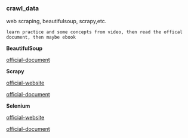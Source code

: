 ### crawl_data
web scraping, beautifulsoup, scrapy,etc.

`learn practice and some concepts from video, then read the offical document, then maybe ebook`

**BeautifulSoup**

[official-document](https://beautiful-soup-4.readthedocs.io/en/latest/)

**Scrapy**

[official-website](https://scrapy.org/)

[official-document](https://docs.scrapy.org/en/latest/)

**Selenium**

[official-website](https://www.selenium.dev/)

[official-document](https://www.selenium.dev/documentation/)

